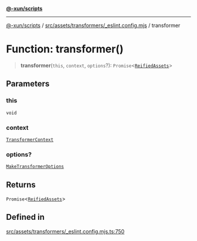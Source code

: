 [**@-xun/scripts**](../../../../../README.md)

***

[@-xun/scripts](../../../../../README.md) / [src/assets/transformers/\_eslint.config.mjs](../README.md) / transformer

# Function: transformer()

> **transformer**(`this`, `context`, `options`?): `Promise`\<[`ReifiedAssets`](../../../type-aliases/ReifiedAssets.md)\>

## Parameters

### this

`void`

### context

[`TransformerContext`](../../../type-aliases/TransformerContext.md)

### options?

[`MakeTransformerOptions`](../../../type-aliases/MakeTransformerOptions.md)

## Returns

`Promise`\<[`ReifiedAssets`](../../../type-aliases/ReifiedAssets.md)\>

## Defined in

[src/assets/transformers/\_eslint.config.mjs.ts:750](https://github.com/Xunnamius/xscripts/blob/3a8e3952522a9aa3e84a1990f6fcb2207da32534/src/assets/transformers/_eslint.config.mjs.ts#L750)
